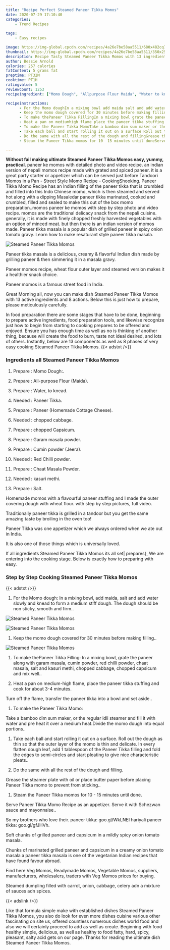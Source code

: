 ```yaml
---
title: "Recipe Perfect Steamed Paneer Tikka Momos"
date: 2020-07-29 17:10:40
categories:
    - Trend Recipes
    
tags:
    - Easy recipes

image: https://img-global.cpcdn.com/recipes/4a26e7be58aa5511/680x482cq70/steamed-paneer-tikka-momos-recipe-main-photo.jpg
thumbnail: https://img-global.cpcdn.com/recipes/4a26e7be58aa5511/350x250cq70/steamed-paneer-tikka-momos-recipe-main-photo.jpg
description: Recipe Tasty Steamed Paneer Tikka Momos with 13 ingredients and 8 stages of easy cooking.
author: Bessie Arnold
calories: 257 calories
fatContent: 5 grams fat
preptime: PT32M
cooktime: PT1H
ratingvalue: 5
reviewcount: 1253
recipeingredient: ["Momo Dough", "Allpurpose Flour Maida", "Water to knead", "Paneer Tikka", "Paneer Homemade Cottage Cheese", "chopped cabbage", "chopped Capsicum", "Garam masala powder", "Cumin powder Jeera", "Red Chilli powder", "Chaat Masala Powder", "kasuri methi", "Salt"]

recipeinstructions: 
      - For the Momo doughIn a mixing bowl add maida salt and add water slowly and knead to form a medium stiff dough The dough should be non sticky smooth and firm 
      - Keep the momo dough covered for 30 minutes before making filling 
      - To make thePaneer Tikka FillingIn a mixing bowl grate the paneer along with garam masala cumin powder red chilli powder chaat masala salt and kasuri methi chopped cabbage chopped capsicum and mix well 
      - Heat a pan on mediumhigh flame place the paneer tikka stuffing and cook for about 34 minutes Turn off the flame transfer the paneer tikka into a bowl and set aside 
      - To make the Paneer Tikka MomoTake a bamboo dim sum maker or the regular idli steamer and fill it with water and pre heat it over a medium heatDivide the momo dough into equal portions 
      - Take each ball and start rolling it out on a surface Roll out the dough as thin so that the outer layer of the momo is thin and delicate In every flatten dough leaf add 1 tablespoon of the Paneer Tikka filling and fold the edges to semicircles and start pleating to give nice characteristic pleats 
      - Do the same with all the rest of the dough and fillingGrease the steamer plate with oil or place butter paper before placing Paneer Tikka momo to prevent from sticking 
      - Steam the Paneer Tikka momos for 10  15 minutes until doneServe Paneer Tikka Momo Recipe as an appetizer Serve it with Schezwan sauce and mayonnaise

---
```




**Without fail making ultimate Steamed Paneer Tikka Momos easy, yummy, practical**. paneer ke momos with detailed photo and video recipe. an indian version of nepali momos recipe made with grated and spiced paneer. it is a great party starter or appetizer which can be served just before Tandoori Momos in a Pan - Street Style Momo Recipe - CookingShooking. Paneer Tikka Momo Recipe has an Indian filling of the paneer tikka that is crumbled and filled into this Indo Chinese momo, which is then steamed and served hot along with a dipping Masaledar paneer tikka marinated, cooked and crumbled, filled and sealed to make this out of the box momo preparation..momos paneer ke momos with step by step photo and video recipe. momos are the traditional delicacy snack from the nepali cuisine. generally, it is made with finely chopped freshly harvested vegetables with an option of minced meat. but then there is an indian version of momos made. Paneer tikka masala is a popular dish of grilled paneer in spicy onion tomato gravy. Learn how to make resaturant style paneer tikka masala.


![Steamed Paneer Tikka Momos](https://img-global.cpcdn.com/recipes/4a26e7be58aa5511/680x482cq70/steamed-paneer-tikka-momos-recipe-main-photo.jpg "Steamed Paneer Tikka Momos")



Paneer tikka masala is a delicious, creamy &amp; flavorful Indian dish made by grilling paneer &amp; then simmering it in a masala gravy.

Paneer momos recipe, wheat flour outer layer and steamed version makes it a healthier snack choice.

Paneer momos is a famous street food in India.


Great Morning all, now you can make dish Steamed Paneer Tikka Momos with 13 active ingredients and 8 actions. Below this is just how to prepare, please meticulously carefully.

In food preparation there are some stages that have to be done, beginning to prepare active ingredients, food preparation tools, and likewise recognize just how to begin from starting to cooking prepares to be offered and enjoyed. Ensure you has enough time as well as no is thinking of another thing, because will create the food to burn, taste not ideal desired, and lots of others. Instantly, below are 13 components as well as 8 phases of very easy cooking Steamed Paneer Tikka Momos.
{{< adstxt />}}

### Ingredients all Steamed Paneer Tikka Momos


1. Prepare  : Momo Dough:.

1. Prepare  : All-purpose Flour (Maida).

1. Prepare  : Water, to knead.

1. Needed  : Paneer Tikka.

1. Prepare  : Paneer (Homemade Cottage Cheese).

1. Needed  : chopped cabbage.

1. Prepare  : chopped Capsicum.

1. Prepare  : Garam masala powder.

1. Prepare  : Cumin powder (Jeera).

1. Needed  : Red Chilli powder.

1. Prepare  : Chaat Masala Powder.

1. Needed  : kasuri methi.

1. Prepare  : Salt.


Homemade momos with a flavourful paneer stuffing and I made the outer covering dough with wheat flour. with step by step pictures, full video.

Traditionally paneer tikka is grilled in a tandoor but you get the same amazing taste by broiling in the oven too!

Paneer Tikka was one appetizer which we always ordered when we ate out in India.

It is also one of those things which is universally loved.


If all ingredients Steamed Paneer Tikka Momos its all set| prepares}, We are entering into the cooking stage. Below is exactly how to preparing with easy.

### Step by Step Cooking Steamed Paneer Tikka Momos

{{< adstxt />}}


1. For the Momo dough:
In a mixing bowl, add maida, salt and add water slowly and knead to form a medium stiff dough. The dough should be non sticky, smooth and firm..



![Steamed Paneer Tikka Momos](https://img-global.cpcdn.com/steps/f917df36ff0c94cc/160x128cq70/steamed-paneer-tikka-momos-recipe-step-1-photo.jpg" "Steamed Paneer Tikka Momos")

![Steamed Paneer Tikka Momos](https://img-global.cpcdn.com/steps/3fd9d973ef743a5a/160x128cq70/steamed-paneer-tikka-momos-recipe-step-1-photo.jpg" "Steamed Paneer Tikka Momos")



1. Keep the momo dough covered for 30 minutes before making filling..



![Steamed Paneer Tikka Momos](https://img-global.cpcdn.com/steps/3625033e2745b0be/160x128cq70/steamed-paneer-tikka-momos-recipe-step-2-photo.jpg" "Steamed Paneer Tikka Momos")



1. To make thePaneer Tikka Filling:
In a mixing bowl, grate the paneer along with garam masala, cumin powder, red chilli powder, chaat masala, salt and kasuri methi, chopped cabbage, chopped capsicum and mix well..



1. Heat a pan on medium-high flame, place the paneer tikka stuffing and cook for about 3-4 minutes. 

Turn off the flame, transfer the paneer tikka into a bowl and set aside..



1. To make the Paneer Tikka Momo:

Take a bamboo dim sum maker, or the regular idli steamer and fill it with water and pre heat it over a medium heat.Divide the momo dough into equal portions..



1. Take each ball and start rolling it out on a surface. Roll out the dough as thin so that the outer layer of the momo is thin and delicate. In every flatten dough leaf, add 1 tablespoon of the Paneer Tikka filling and fold the edges to semi-circles and start pleating to give nice characteristic pleats..



1. Do the same with all the rest of the dough and filling.

Grease the steamer plate with oil or place butter paper before placing Paneer Tikka momo to prevent from sticking..



1. Steam the Paneer Tikka momos for 10 - 15 minutes until done.

Serve Paneer Tikka Momo Recipe as an appetizer. Serve it with Schezwan sauce and mayonnaise..




So my brothers who love their. paneer tikka: goo.gl/WkLNEI hariyali paneer tikka: goo.gl/gfJHVh.

Soft chunks of grilled paneer and capsicum in a mildly spicy onion tomato masala.

Chunks of marinated grilled paneer and capsicum in a creamy onion tomato masala a paneer tikka masala is one of the vegetarian Indian recipes that have found favour abroad.

Find here Veg Momos, Readymade Momos, Vegetable Momos, suppliers, manufacturers, wholesalers, traders with Veg Momos prices for buying.

Steamed dumpling filled with carrot, onion, cabbage, celery adn a mixture of sauces adn spices.


{{< adslink />}}

Like that formula simple make with established dishes Steamed Paneer Tikka Momos, you also do look for even more dishes cuisine various other fascinating on site us, offered countless numerous dishes world food and also we will certainly proceed to add as well as create. Beginning with food healthy simple, delicious, as well as healthy to food fatty, hard, spicy, pleasant, salty acid gets on our page. Thanks for reading the ultimate dish Steamed Paneer Tikka Momos.
